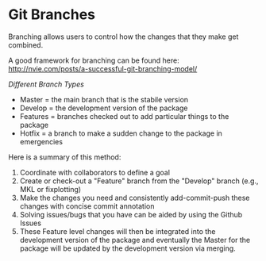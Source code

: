 Git Branches
============

Branching allows users to control how the changes that they make get combined.

A good framework for branching can be found here: http://nvie.com/posts/a-successful-git-branching-model/

*Different Branch Types*
- Master = the main branch that is the stabile version
- Develop = the development version of the package
- Features = branches checked out to add particular things to the package
- Hotfix = a branch to make a sudden change to the package in emergencies

Here is a summary of this method:

1. Coordinate with collaborators to define a goal
2. Create or check-out a "Feature" branch from the "Develop" branch (e.g., MKL or fixplotting)
3. Make the changes you need and consistently add-commit-push these changes with concise commit annotation 
4. Solving issues/bugs that you have can be aided by using the Github Issues
5. These Feature level changes will then be integrated into the development version of the package and eventually the Master for the package will be updated by the development version via merging. 
